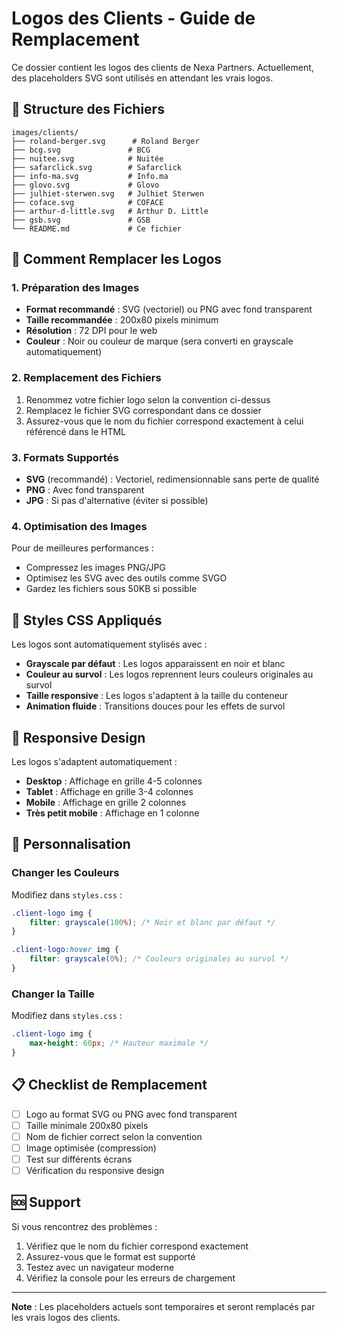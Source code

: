 # Logos des Clients - Guide de Remplacement

Ce dossier contient les logos des clients de Nexa Partners. Actuellement, des placeholders SVG sont utilisés en attendant les vrais logos.

## 📁 Structure des Fichiers

```
images/clients/
├── roland-berger.svg      # Roland Berger
├── bcg.svg               # BCG
├── nuitee.svg            # Nuitée
├── safarclick.svg        # Safarclick
├── info-ma.svg           # Info.ma
├── glovo.svg             # Glovo
├── julhiet-sterwen.svg   # Julhiet Sterwen
├── coface.svg            # COFACE
├── arthur-d-little.svg   # Arthur D. Little
├── gsb.svg               # GSB
└── README.md             # Ce fichier
```

## 🔄 Comment Remplacer les Logos

### 1. Préparation des Images
- **Format recommandé** : SVG (vectoriel) ou PNG avec fond transparent
- **Taille recommandée** : 200x80 pixels minimum
- **Résolution** : 72 DPI pour le web
- **Couleur** : Noir ou couleur de marque (sera converti en grayscale automatiquement)

### 2. Remplacement des Fichiers
1. Renommez votre fichier logo selon la convention ci-dessus
2. Remplacez le fichier SVG correspondant dans ce dossier
3. Assurez-vous que le nom du fichier correspond exactement à celui référencé dans le HTML

### 3. Formats Supportés
- **SVG** (recommandé) : Vectoriel, redimensionnable sans perte de qualité
- **PNG** : Avec fond transparent
- **JPG** : Si pas d'alternative (éviter si possible)

### 4. Optimisation des Images
Pour de meilleures performances :
- Compressez les images PNG/JPG
- Optimisez les SVG avec des outils comme SVGO
- Gardez les fichiers sous 50KB si possible

## 🎨 Styles CSS Appliqués

Les logos sont automatiquement stylisés avec :
- **Grayscale par défaut** : Les logos apparaissent en noir et blanc
- **Couleur au survol** : Les logos reprennent leurs couleurs originales au survol
- **Taille responsive** : Les logos s'adaptent à la taille du conteneur
- **Animation fluide** : Transitions douces pour les effets de survol

## 📱 Responsive Design

Les logos s'adaptent automatiquement :
- **Desktop** : Affichage en grille 4-5 colonnes
- **Tablet** : Affichage en grille 3-4 colonnes
- **Mobile** : Affichage en grille 2 colonnes
- **Très petit mobile** : Affichage en 1 colonne

## 🔧 Personnalisation

### Changer les Couleurs
Modifiez dans `styles.css` :
```css
.client-logo img {
    filter: grayscale(100%); /* Noir et blanc par défaut */
}

.client-logo:hover img {
    filter: grayscale(0%); /* Couleurs originales au survol */
}
```

### Changer la Taille
Modifiez dans `styles.css` :
```css
.client-logo img {
    max-height: 60px; /* Hauteur maximale */
}
```

## 📋 Checklist de Remplacement

- [ ] Logo au format SVG ou PNG avec fond transparent
- [ ] Taille minimale 200x80 pixels
- [ ] Nom de fichier correct selon la convention
- [ ] Image optimisée (compression)
- [ ] Test sur différents écrans
- [ ] Vérification du responsive design

## 🆘 Support

Si vous rencontrez des problèmes :
1. Vérifiez que le nom du fichier correspond exactement
2. Assurez-vous que le format est supporté
3. Testez avec un navigateur moderne
4. Vérifiez la console pour les erreurs de chargement

---

**Note** : Les placeholders actuels sont temporaires et seront remplacés par les vrais logos des clients. 